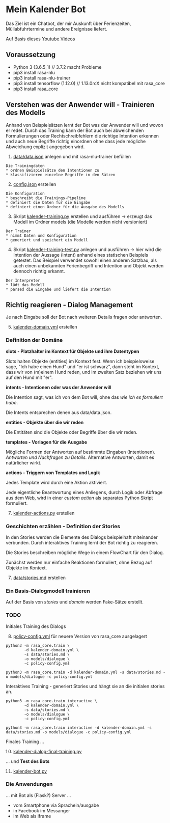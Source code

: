 # Mein Kalender Bot

Das Ziel ist ein Chatbot, der mir Auskunft über Ferienzeiten, Müllabfuhrtermine und andere Ereignisse liefert.

Auf Basis dieses [Youtube Videos](https://www.youtube.com/watch?v=xu6D_vLP5vY&t=3848s)

## Voraussetzung

* Python 3 (3.6.5_1) // 3.7.2 macht Probleme
* pip3 install rasa-nlu
* pip3 install rasa-nlu-trainer
* pip3 install tensorflow (1.12.0) // 1.13.0rcX nicht kompatibel mit rasa_core
* pip3 install rasa_core

## Verstehen was der Anwender will - Trainieren des Modells
Anhand von Beispielsätzen lernt der Bot was der Anwender will und wovon er redet. Durch das Training kann der Bot auch bei abweichenden Formulierungen oder Rechtschreibfehlern die richtige Intention erkennen und auch neue Begriffe richtig einordnen ohne dass jede mögliche Abweichung explizit angegeben wird.   

1. [data/data.json](data/data.json) anlegen und mit rasa-nlu-trainer befüllen

```
Die Trainingdaten
* ordnen Beispielsätze den Intentionen zu
* klassifizieren einzelne Begriffe in den Sätzen
```

2. [config.json](config.json) erstellen

```
Die Konfiguration
* beschreibt die Trainings-Pipeline
* definiert die Daten für die Eingabe
* definiert einen Ordner für die Ausgabe des Modells
```

3. Skript [kalender-training.py](kalender-training.py) erstellen und ausführen -> erzeugt das Modell im Ordner models (die Modelle werden nicht versioniert)

```
Der Trainer
* nimmt Daten und Konfiguration
* generiert und speichert ein Modell
```

4. Skript [kalender-training-test.py](kalender-training-test.py) anlegen und ausführen -> hier wird die Intention der Aussage (intent) anhand eines statischen Beispiels getestet. Das Beispiel verwendet sowohl einen anderen Satzbau, als auch einen unbekannten Ferienbegriff und Intention und Objekt werden dennoch richtig erkannt.

```
Der Interpreter
* lädt das Modell
* parsed die Eingabe und liefert die Intention
```
## Richtig reagieren - Dialog Management

Je nach Eingabe soll der Bot nach weiteren Details fragen oder antworten.

5. [kalender-domain.yml](kalender-domain.yml) erstellen

### Definition der Domäne

**slots - Platzhalter im Kontext für Objekte und ihre Datentypen**

Slots halten Objekte (entities) im Kontext fest. Wenn ich beispielsweise sage, "Ich habe einen Hund" und "er ist schwarz", dann steht im Kontext, dass wir von (m)einem Hund reden, und im zweiten Satz beziehen wir uns auf den Hund mit "er".

**intents - Intentionen oder was der Anwender will**

Die Intention sagt, was ich von dem Bot will, ohne das *wie ich es formuliert habe*.

Die Intents entsprechen denen aus data/data.json.

**entities - Objekte über die wir reden**

Die Entitäten sind die Objekte oder Begriffe über die wir reden.

**templates - Vorlagen für die Ausgabe**

Mögliche Formen der Antworten auf bestimmte Eingaben (Intentionen). *Antworten und Nachfragen zu Details.* Alternative Antworten, damit es natürlicher wirkt.

**actions - Triggern von Templates und Logik**

Jedes Template wird durch eine Aktion aktiviert.

Jede eigentliche Beantwortung eines Anliegens, durch Logik oder Abfrage aus dem Web, wird in einer *custom action* als separates Python Skript formuliert.

7. [kalender-actions.py](kalender-actions.py) erstellen

### Geschichten erzählen - Definition der Stories

In den Stories werden die Elemente des Dialogs beispielhaft miteinander verbunden. Durch interaktives Training lernt der Bot richtig zu reagieren.

Die Stories beschreiben mögliche Wege in einem FlowChart für den Dialog.

Zunächst werden nur einfache Reaktionen formuliert, ohne Bezug auf Objekte im Kontext.

7. [data/stories.md](data/stories.md) erstellen

### Ein Basis-Dialogmodell trainieren

Auf der Basis von *stories* und *domain* werden Fake-Sätze erstellt.

### TODO

Initiales Training des Dialogs

8. [policy-config.yml](policy-config.yml) für neuere Version von rasa_core ausgelagert

```
python3 -m rasa_core.train \
        -d kalender-domain.yml \
        -s data/stories.md \
        -o models/dialogue \
        -c policy-config.yml
```
```
python3 -m rasa_core.train -d kalender-domain.yml -s data/stories.md -o models/dialogue -c policy-config.yml
```
Interaktives Training - generiert Stories und hängt sie an die initialen stories an.

```
python3 -m rasa_core.train interactive \
        -d kalender-domain.yml \
        -s data/stories.md \
        -o models/dialogue \
        -c policy-config.yml
```
```
python3 -m rasa_core.train interactive -d kalender-domain.yml -s data/stories.md -o models/dialogue -c policy-config.yml
```

Finales Training ...

10. [kalender-dialog-final-training.py](kalender-dialog-final-training.py)

... und **Test des Bots**

11. [kalender-bot.py](kalender-bot.py)

### Die Anwendungen

... mit Bot als (Flask?) Server ...

* vom Smartphone via Sprachein/ausgabe
* in Facebook im Messanger
* im Web als iframe
